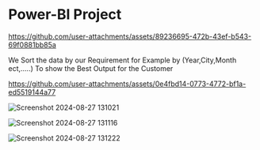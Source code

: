 # Power-BI Project

https://github.com/user-attachments/assets/89236695-472b-43ef-b543-69f0881bb85a


We Sort the data by our Requirement for Example by (Year,City,Month ect,.....)
To show the Best Output for the Customer

https://github.com/user-attachments/assets/0e4fbd14-0773-4772-bf1a-ed5519144a77

 

![Screenshot 2024-08-27 131021](https://github.com/user-attachments/assets/fa2cc214-0006-459b-9668-d69cbad3b9bf)

![Screenshot 2024-08-27 131116](https://github.com/user-attachments/assets/af27e46c-52f8-44c5-82a5-2c2fed425e32)

![Screenshot 2024-08-27 131222](https://github.com/user-attachments/assets/bcf2854d-fb8b-4a0a-b584-5393a1ca0362)
